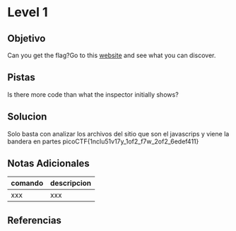 # Level 1
## Objetivo
Can you get the flag?Go to this [website](http://saturn.picoctf.net:63115/) and see what you can discover.
## Pistas
Is there more code than what the inspector initially shows?
## Solucion
Solo basta con analizar los archivos del sitio que son el javascrips y viene la bandera en partes
picoCTF{1nclu51v17y_1of2_f7w_2of2_6edef411}
## Notas Adicionales
|comando|descripcion|
|-------|-----------|
|xxx|xxx|
## Referencias